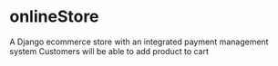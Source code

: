 # onlineStore
A Django ecommerce store with an integrated payment management system
Customers will be able to add product to cart 
